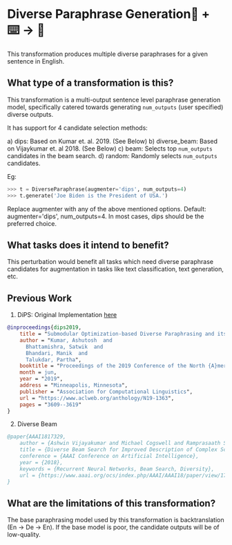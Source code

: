 # Diverse Paraphrase Generation🦎  + ⌨️ → 🐍
This transformation produces multiple diverse paraphrases for a given sentence in English.

## What type of a transformation is this?
This transformation is a multi-output sentence level paraphrase generation model, specifically catered towards generating `num_outputs` (user specified) diverse outputs. 

It has support for 4 candidate selection methods:

a) dips: Based on Kumar et. al. 2019. (See Below)
b) diverse_beam: Based on Vijaykumar et. al 2018. (See Below)
c) beam: Selects top `num_outputs` candidates in the beam search.
d) random: Randomly selects `num_outputs` candidates.

Eg:
```python
>>> t = DiverseParaphrase(augmenter='dips', num_outputs=4)
>>> t.generate('Joe Biden is the President of USA.')
```

Replace augmenter with any of the above mentioned options. 
Default: augmenter='dips', num_outputs=4. 
In most cases, dips should be the preferred choice.

## What tasks does it intend to benefit?
This perturbation would benefit all tasks which need diverse paraphrase candidates for augmentation in tasks like text classification, text generation, etc. 

## Previous Work
1. DiPS: Original Implementation [here](https://github.com/malllabiisc/DiPS)
```bibtex
@inproceedings{dips2019,
    title = "Submodular Optimization-based Diverse Paraphrasing and its Effectiveness in Data Augmentation",
    author = "Kumar, Ashutosh  and
      Bhattamishra, Satwik  and
      Bhandari, Manik  and
      Talukdar, Partha",
    booktitle = "Proceedings of the 2019 Conference of the North {A}merican Chapter of the Association for Computational Linguistics: Human Language Technologies, Volume 1 (Long and Short Papers)",
    month = jun,
    year = "2019",
    address = "Minneapolis, Minnesota",
    publisher = "Association for Computational Linguistics",
    url = "https://www.aclweb.org/anthology/N19-1363",
    pages = "3609--3619"
}
```

2. Diverse Beam
```bibtex
@paper{AAAI1817329,
	author = {Ashwin Vijayakumar and Michael Cogswell and Ramprasaath Selvaraju and Qing Sun and Stefan Lee and David Crandall and Dhruv Batra},
	title = {Diverse Beam Search for Improved Description of Complex Scenes},
	conference = {AAAI Conference on Artificial Intelligence},
	year = {2018},
	keywords = {Recurrent Neural Networks, Beam Search, Diversity},
	url = {https://www.aaai.org/ocs/index.php/AAAI/AAAI18/paper/view/17329}
}
```

## What are the limitations of this transformation?
The base paraphrasing model used by this transformation is backtranslation (En -> De -> En). If the base model is poor, the candidate outputs will be of low-quality.
